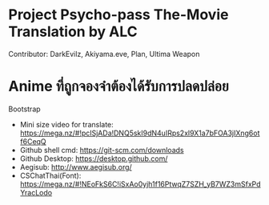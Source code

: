 # Project Psycho-pass The-Movie Translation by ALC

Contributor:
DarkEvilz, Akiyama.eve, Plan, Ultima Weapon

# Anime ที่ถูกจองจำต้องได้รับการปลดปล่อย

Bootstrap
- Mini size video for translate: https://mega.nz/#!pcISjADa!DNQ5skI9dN4uIRps2xl9X1a7bFOA3jIXng6otf6CeqQ
- Github shell cmd: https://git-scm.com/downloads
- Github Desktop: https://desktop.github.com/
- Aegisub: http://www.aegisub.org/
- CSChatThai(Font): https://mega.nz/#!NEoFkS6C!iSxAo0yjh1f16PtwqZ7SZH_yB7WZ3mSfxPdYracLodo
